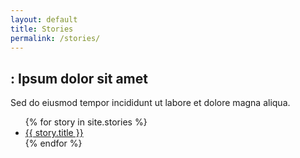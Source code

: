 ```yaml
---
layout: default
title: Stories
permalink: /stories/
---
```


<h2>: Ipsum dolor sit amet</h2>

Sed do eiusmod tempor incididunt ut labore et dolore magna aliqua.

<ul>
  {% for story in site.stories %}
    <li><a href="{{ story.url | relative_url }}">{{ story.title }}</a></li>
  {% endfor %}
</ul>

